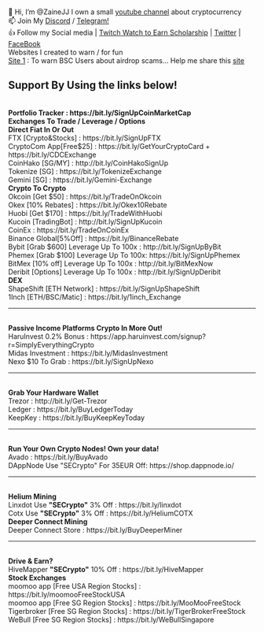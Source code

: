 <br> 👋 Hi, I’m @ZaineJJ I own a small <a href="http://bit.ly/Simplyeverythingcrypto" target="_blank">youtube channel</a> about cryptocurrency 
<br> 📫 Join My <a href="https://discord.gg/tuuFQDPcga" target="_blank">Discord</a> / <a href="https://t.me/simplyeverythingNews" target="_blank">Telegram!</a>
<br> 👍 Follow my Social media | <a href="https://www.twitch.tv/SECrypto" target="_blank">Twitch Watch to Earn Scholarship</a> | <a href="https://twitter.com/zainejj" target="_blank">Twitter</a> | <a href="https://www.facebook.com/SimplyEverythingCrypto" target="_blank">FaceBook</a> 
<br> Websites I created to warn / for fun
<br> <a href="https://airdropscams.com" target="_blank">Site 1</a> : To warn BSC Users about airdrop scams... Help me share this <a href="https://airdropscams.com" target="_blank">site</a>
<br>
<h2>Support By Using the links below!</h2>
<br> <b> Portfolio Tracker : https://bit.ly/SignUpCoinMarketCap </b>
<br> <b>Exchanges To Trade / Leverage / Options</b>
<br> <b>Direct Fiat In Or Out</b>
<br>FTX [Crypto&Stocks]      : https://bit.ly/SignUpFTX
<br>CryptoCom App[Free$25]   : https://bit.ly/GetYourCryptoCard + https://bit.ly/CDCExchange
<br>CoinHako [SG/MY]         : http://bit.ly/CoinHakoSignUp
<br>Tokenize [SG]            : https://bit.ly/TokenizeExchange
<br>Gemini [SG]              : https://bit.ly/Gemini-Exchange
<br> <b>Crypto To Crypto</b>
<br>Okcoin  [Get $50]        : https://bit.ly/TradeOnOkcoin
<br>Okex  [10% Rebates]      : https://bit.ly/Okex10Rebate
<br>Huobi [Get $170]         : https://bit.ly/TradeWithHuobi
<br>Kucoin [TradingBot]      : http://bit.ly/SignUpKucoin
<br>CoinEx                   : https://bit.ly/TradeOnCoinEx
<br>Binance Global[5%Off]    : https://bit.ly/BinanceRebate
<br>Bybit [Grab $600] Leverage Up To 100x : http://bit.ly/SignUpByBit
<br>Phemex [Grab $100] Leverage Up To 100x: https://bit.ly/SignUpPhemex
<br>BitMex [10% off] Leverage Up To 100x  : http://bit.ly/BitMexNow
<br>Deribit [Options] Leverage Up To 100x : http://bit.ly/SignUpDeribit
<br> <b> DEX </b>
<br>ShapeShift [ETH Network] : https://bit.ly/SignUpShapeShift
<br>1Inch [ETH/BSC/Matic]    : https://bit.ly/1inch_Exchange
<hr>
<br><b>Passive Income Platforms Crypto In More Out!</b>
<br>HaruInvest 0.2% Bonus    : https://app.haruinvest.com/signup?r=SimplyEverythingCrypto
<br>Midas Investment         : https://bit.ly/MidasInvestment
<br>Nexo $10 To Grab         : https://bit.ly/SignUpNexo
<hr>
<br><b>Grab Your Hardware Wallet</b>
<br>Trezor : http://bit.ly/Get-Trezor
<br>Ledger : https://bit.ly/BuyLedgerToday
<br>KeepKey : https://bit.ly/BuyKeepKeyToday
<hr>
<br> <b>Run Your Own Crypto Nodes! Own your data!</b>
<br>Avado                                : https://bit.ly/BuyAvado
<br>DAppNode Use "SECrypto" For 35EUR Off: https://shop.dappnode.io/
<hr>
<br> <b>Helium Mining</b>
<br>Linxdot Use <b>"SECrypto"</b> 3% Off : https://bit.ly/linxdot
<br>Cotx Use <b>"SECrypto"</b> 3% Off    : https://bit.ly/HeliumCOTX
<br> <b>Deeper Connect Mining</b>
<br>Deeper Connect Store    : https://bit.ly/BuyDeeperMiner
<hr>
<br> <b>Drive & Earn?</b>
<br>HiveMapper <b>"SECrypto"</b> 10% Off : https://bit.ly/HiveMapper
<br> <b> Stock Exchanges </b>
<br> moomoo app [Free USA Region Stocks] : https://bit.ly/moomooFreeStockUSA
<br> moomoo app [Free SG Region Stocks]  : https://bit.ly/MooMooFreeStock
<br> Tigerbroker [Free SG Region Stocks] : https://bit.ly/TigerBrokerFreeStock
<br> WeBull [Free SG Region Stocks]      : https://bit.ly/WeBullSingapore


